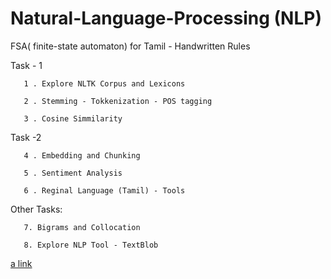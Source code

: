 # Natural-Language-Processing (NLP)

FSA( finite-state automaton) for Tamil - Handwritten Rules

Task - 1
    
       1 . Explore NLTK Corpus and Lexicons

       2 . Stemming - Tokkenization - POS tagging

       3 . Cosine Simmilarity

Task -2
   
       4 . Embedding and Chunking

       5 . Sentiment Analysis

       6 . Reginal Language (Tamil) - Tools

Other Tasks:

       7. Bigrams and Collocation

       8. Explore NLP Tool - TextBlob


[a link](https://github.com/Kavianandg/Natural-Language-Processing/tree/master/Bigrams%20%26%20Collocation%20-%20Class%20Task)

